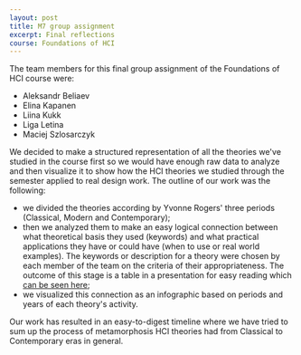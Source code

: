 ```yaml
---
layout: post
title: M7 group assignment
excerpt: Final reflections
course: Foundations of HCI
---
```


The team members for this final group assignment of the Foundations of HCI course were:

- Aleksandr Beliaev
- Elina Kapanen
- Liina Kukk
- Liga Letina
- Maciej Szlosarczyk

We decided to make a structured representation of all the theories we've studied in the course first so we would have enough raw data to analyze and then visualize it to show how the HCI theories we studied through the semester applied to real design work. The outline of our work was the following: 
- we divided the theories according by Yvonne Rogers' three periods (Classical, Modern and Contemporary); 
- then we analyzed them to make an easy logical connection between what theoretical basis they used (keywords) and what practical applications they have or could have (when to use or real world examples). The keywords or description for a theory were chosen by each member of the team on the criteria of their appropriateness. The outcome of this stage is a table in a presentation for easy reading which [can be seen here](https://docs.google.com/presentation/d/1JLQBF59VwCzaBiHkx19_MZt4LUX74vQsFfA0SvlNAhk/edit?usp=sharing);
- we visualized this connection as an infographic based on periods and years of each theory's activity.

Our work has resulted in an easy-to-digest timeline where we have tried to sum up the process of metamorphosis HCI theories had from Classical to Contemporary eras in general. 
